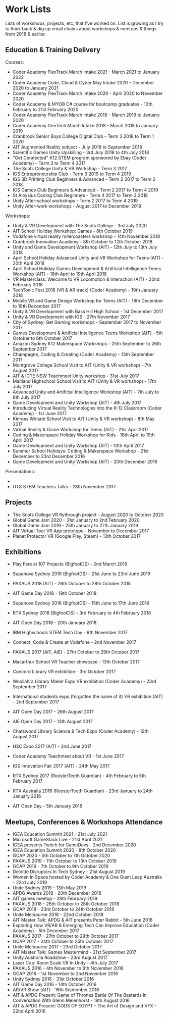 # Work Lists

 Lists of workshops, projects, etc, that I've worked on. List is growing as I try to think back & dig up email chains about workshops & meetups & things from 2018 & earlier.

## Education & Training Delivery

Courses:

* Coder Academy FlexTrack March Intake 2021 - March 2021 to January 2022
* Coder Academy Code, Cloud & Cyber May Intake 2020 - December 2020 to January 2021
* Coder Academy FlexTrack March Intake 2020 - April 2020 to November 2020
* Coder Academy & MYOB C# course for bootcamp graduates - 10th February to 21st February 2020
* Coder Academy FlexTrack March Intake 2019 - March 2019 to January 2020
* Coder Academy GenTech March Intake 2018 - March 2018 to January 2019
* Cranbrook Senior Boys College Digital Club - Term 3 2018 to Term 1 2020
* AIT Augmented Reality subject - July 2018 to September 2018
* Scientific Games Unity Upskilling - 3rd July 2018 to 4th July 2018
* "Get Connected" K12 STEM program sponsored by Ebay (Coder Academy) - Term 3 to Term 4 2017
* The Scots College Unity & VR Workshop - Term 3 2017 
* IGS Entrepreneurship Club - Term 3 2019 to Term 4 2019
* IGS 3D Printing Club Beginners & Advanced - Term 2 2017 to Term 2 2018
* IGS Games Club Beginners & Advanced - Term 2 2017 to Term 4 2019
* St Aloysius Coding Club Beginners - Term 4 2017 to Term 2 2018
* Unity After-school workshops - Term 2 2017 to Term 4 2019
* Unity After-work workshops - August 2017 to December 2019



Workshops:

* Unity & VR Development with The Scots College - 3rd July 2020
* AIT School Holiday Workshop: Games - 8th October 2019
* Vodafone virtual reality rollercoasters workshop - 14th November 2018
* Cranbrook Innovation Academy - 8th October to 12th October 2018
* Unity and Game Development Workshop (AIT) - 12th July to 13th July 2018
* April School Holiday Advanced Unity and VR Workshop for Teens (AIT) - 20th April 2018
* April School Holiday Games Development & Artificial Intelligence Teens Workshop (AIT) - 18th April to 19th April 2018
* VR Masterclass: Welcome to VR Locomotion & Interaction (AIT) - 22nd February 2018
* TechTonic Fest 2018 (VR & AR track) (Coder Academy) - 19th January 2018
* Mobile VR and Game Design Workshop for Teens (AIT) - 18th December to 19th December 2017
* Unity & VR Development with Bass Hill High School - 1st December 2017
* Unity & VR Development with IGS - 27th November 2017
* City of Sydney: Get Gaming workshops - September 2017 to November 2017
* Games Development & Artificial Intelligence Teens Workshop (AIT) - 5th October to 6th October 2017
* Amazon Sydney K12 Makerspace Workshops - 25th September to 26th September 2017
* Champagne, Coding & Creating (Coder Academy) - 13th September 2017
* Montgrove College School Visit to AIT (Unity & VR workshop) - 7th August 2017
* AIT & ICTE NSW Teachmeet Unity workshop - 31st July 2017
* Maitland Highschool School Visit to AIT (Unity & VR workshop) - 17th July 2017
* Advanced Unity and Artificial Intelligence Workshop (AIT) - 7th July to 8th July 2017
* Game Development and Unity Workshop (AIT) - 4th July 2017
* Introducing Virtual Reality Technologies into the K-12 Classroom (Coder Academy) - 1st June 2017
* Kinross Wolaroi School Visit to AIT (Unity & VR workshop) - 8th May 2017
* Virtual Reality & Game Workshop for Teens (AIT) - 21st April 2017
* Coding & Makerspace Holiday Workshop for Kids - 18th April to 19th April 2017
* Game Development and Unity Workshop (AIT) - 10th April 2017
* Summer School Holidays: Coding & Makerspace Workshop - 21st December to 23rd December 2016
* Game Development and Unity Workshop (AIT) - 20th December 2016

Presentations:

* 
* UTS STEM Teachers Talks - 28th November 2017



## Projects

* The Scots College VR flythrough project - August 2020 to October 2020
* Global Game Jam 2020 - 31st January to 2nd February 2020
* Global Game Jam 2019 - 25th January to 27th January 2019
* AIT Virtual Tour VR App prototype - November to December 2017
* Planet Protector VR (Google Play, Steam) - 13th October 2017



## Exhibitions

* Play Fare at 107 Projects (BigfootDS) - 2nd March 2019

* Supanova Sydney 2019 (BigfootDS) - 21st June to 23rd June 2019

* PAXAUS 2018 (AIT) - 26th October to 28th October 2018

* AIT Game Day 2018 - 19th October 2018

* Supanova Sydney 2018 (BigfootDS) - 15th June to 17th June 2018

* RTX Sydney 2018 (BigfootDS) - 3rd February to 4th February 2018

* AIT Open Day 2018 - 20th January 2018

* IBM Highschools STEM Tech Day - 9th November 2017

* Connect, Code & Create at Vodafone - 2nd November 2017

* PAXAUS 2017 (AIT, AIE) - 27th October to 29th October 2017

* Macarthur School VR Teacher showcase - 13th October 2017

* Concord Library VR exhibition - 3rd October 2017

* Woollahra Library Maker Expo VR exhibition (Coder Academy) - 23rd September 2017

* International students expo (forgotten the name of it) VR exhibition (AIT) - 2nd September 2017

* AIT Open Day 2017 - 26th August 2017

* AIE Open Day 2017 - 13th August 2017

* Chatswood Library Science & Tech Expo (Coder Academy) - 12th August 2017

* HSC Expo 2017 (AIT) - 2nd June 2017

* Coder Academy Teachmeet about VR - 1st June 2017

* IGS Innovation Fair 2017 (AIT) - 24th May 2017

* RTX Sydney 2017 (RoosterTeeth Guardian) - 4th February to 5th February 2017

* RTX Australia 2016 (RoosterTeeth Guardian) - 23rd January to 24th January 2016 

* AIT Open Day - 5th January 2016

	



## Meetups, Conferences & Workshops Attendance

* IGEA Education Summit 2021 - 21st July 2021
* Microsoft GameStack Live - 21st April 2021
* IGEA presents Twitch for GameDevs - 2nd December 2020
* IGEA Education Summit 2020 - 8th October 2020
* GCAP 2020 - 5th October to 7th October 2020
* PAXAUS 2019 - 11th October to 13th October 2019
* GCAP 2019 - 7th October to 9th October 2019
* Deloitte Disruptors In Tech Sydney - 21st August 2019
* Women In Space hosted by Coder Academy & One Giant Leap Australia - 23rd July 2019
* Unite Sydney 2019 - 13th May 2019
* APDG Awards 2018 - 20th December 2018
* AIT games meetup - 28th February 2019
* PAXAUS 2018 - 26th October to 28th October 2018
* GCAP 2018 - 23rd October to 24th October 2018
* Unite Melbourne 2018 - 22nd October 2018
* AIT Master Talk: APDG & AIT presents Peter Rabbit - 5th June 2018
* Exploring How VR/AR & Emerging Tech Can Improve Education (Coder Academy) - 5th December 2017
* PAXAUS 2017 - 27th October to 29th October 2017
* GCAP 2017 - 24th October to 25th October 2017
* Unite Melbourne 2017 - 23rd October 2017
* AIT Master Talk: Games Mastermind - 21st September 2017
* Unity Australia Roadshow - 23rd August 2017
* Laser Cop: Room Scale VR In Unity - 4th July 2017
* PAXAUS 2016 - 4th November to 6th November 2016
* GCAP 2016 - 1st November to 2nd November 2016
* Unity Sydney 2016 - 31st October 2016
* AIT Game Day 2016 - 14th October 2016
* AR/VR Show (AIT) - 16th September 2016
* AIT & APDG Present: Game of Thrones Battle Of The Bastards In Conversation With Glenn Melenhorst - 18th August 2016
* AIT & APDG Present: GODS OF EGYPT - The Art of Design and VFX - 22nd April 2016